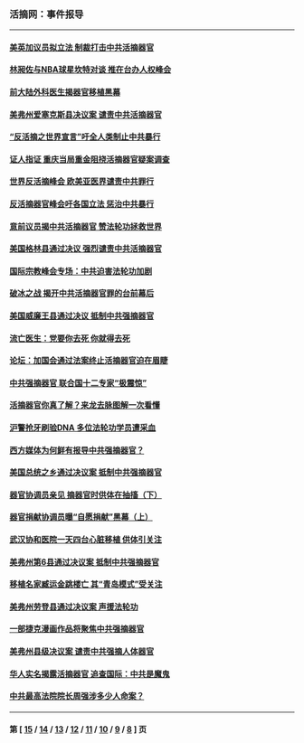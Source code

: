 ### 活摘网：事件报导
---
#### [美英加议员拟立法 制裁打击中共活摘器官](../../pages/nf5877/n13430251.md?12140430) 
#### [林昶佐与NBA球星坎特对谈 推在台办人权峰会](../../pages/nf5877/n13414467.md?12140430) 
#### [前大陆外科医生揭器官移植黑幕](../../pages/nf5877/n13401416.md?12140430) 
#### [美弗州爱塞克斯县决议案 谴责中共活摘器官](../../pages/nf5877/n13320919.md?12140430) 
#### [“反活摘之世界宣言”吁全人类制止中共暴行](../../pages/nf5877/n13259730.md?12140430) 
#### [证人指证 重庆当局重金阻挠活摘器官疑案调查](../../pages/nf5877/n13259127.md?12140430) 
#### [世界反活摘峰会 欧美亚医界谴责中共罪行](../../pages/nf5877/n13253550.md?12140430) 
#### [反活摘器官峰会吁各国立法 惩治中共暴行](../../pages/nf5877/n13245052.md?12140430) 
#### [意前议员揭中共活摘器官 赞法轮功拯救世界](../../pages/nf5877/n13203445.md?12140430) 
#### [美国格林县通过决议 强烈谴责中共活摘器官](../../pages/nf5877/n13119367.md?12140430) 
#### [国际宗教峰会专场：中共迫害法轮功加剧](../../pages/nf5877/n13088279.md?12140430) 
#### [破冰之战 揭开中共活摘器官罪的台前幕后](../../pages/nf5877/n13082457.md?12140430) 
#### [美国威廉王县通过决议 抵制中共强摘器官](../../pages/nf5877/n13056521.md?12140430) 
#### [流亡医生：党要你去死 你就得去死](../../pages/nf5877/n13052835.md?12140430) 
#### [论坛：加国会通过法案终止活摘器官迫在眉睫](../../pages/nf5877/n13029839.md?12140430) 
#### [中共强摘器官 联合国十二专家“极震惊”](../../pages/nf5877/n13024313.md?12140430) 
#### [活摘器官你真了解？来龙去脉图解一次看懂](../../pages/nf5877/n13013820.md?12140430) 
#### [沪警抢牙刷验DNA 多位法轮功学员遭采血](../../pages/nf5877/n12969218.md?12140430) 
#### [西方媒体为何鲜有报导中共强摘器官？](../../pages/nf5877/n12932034.md?12140430) 
#### [美国总统之乡通过决议案 抵制中共强摘器官](../../pages/nf5877/n12908242.md?12140430) 
#### [器官协调员亲见 摘器官时供体在抽搐（下）](../../pages/nf5877/n12898622.md?12140430) 
#### [器官捐献协调员曝“自愿捐献”黑幕（上）](../../pages/nf5877/n12878830.md?12140430) 
#### [武汉协和医院一天四台心脏移植 供体引关注](../../pages/nf5877/n12863175.md?12140430) 
#### [美弗州第6县通过决议案 抵制中共强摘器官](../../pages/nf5877/n12805218.md?12140430) 
#### [移植名家臧运金跳楼亡 其“青岛模式”受关注](../../pages/nf5877/n12803746.md?12140430) 
#### [美弗州劳登县通过决议案 声援法轮功](../../pages/nf5877/n12785715.md?12140430) 
#### [一部捷克漫画作品将聚焦中共强摘器官](../../pages/nf5877/n12785954.md?12140430) 
#### [美弗州县级决议案 谴责中共强摘人体器官](../../pages/nf5877/n12721290.md?12140430) 
#### [华人实名揭露活摘器官 追查国际：中共是魔鬼](../../pages/nf5877/n12691724.md?12140430) 
#### [中共最高法院院长周强涉多少人命案？](../../pages/nf5877/n12678074.md?12140430) 

---
#### 第 [ [15](./15.md?12140430) / [14](./14.md?12140430) / [13](./13.md?12140430) / [12](./12.md?12140430) / [11](./11.md?12140430) / [10](./10.md?12140430) / [9](./9.md?12140430) / [8](./8.md?12140430) ] 页
